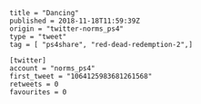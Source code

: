 ```
title = "Dancing"
published = 2018-11-18T11:59:39Z
origin = "twitter-norms_ps4"
type = "tweet"
tag = [ "ps4share", "red-dead-redemption-2",]

[twitter]
account = "norms_ps4"
first_tweet = "1064125983681261568"
retweets = 0
favourites = 0
```

<p class='image'><img src='https://mnf.m17s.net/2018/11/18/DsSI8NpWsAAWf7Y.jpg' alt=''></p>

